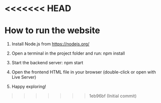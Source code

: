 <<<<<<< HEAD
=======
# How to run the website

1. Install Node.js from https://nodejs.org/

2. Open a terminal in the project folder and run: 
    npm install

3. Start the backend server: 
    npm start

4. Open the frontend HTML file in your browser (double-click or open with Live Server)

5. Happy exploring!
>>>>>>> 1eb96bf (Initial commit)

